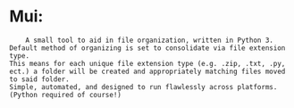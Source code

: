 # Mui:
        A small tool to aid in file organization, written in Python 3. Default method of organizing is set to consolidate via file extension type. 
    This means for each unique file extension type (e.g. .zip, .txt, .py, ect.) a folder will be created and appropriately matching files moved to said folder.
    Simple, automated, and designed to run flawlessly across platforms. (Python required of course!)
